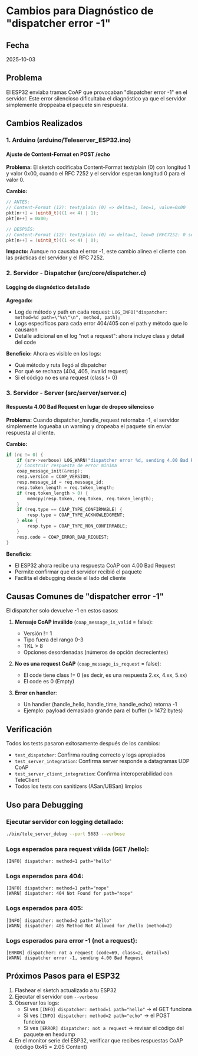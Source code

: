 # Cambios para Diagnóstico de "dispatcher error -1"

## Fecha
2025-10-03

## Problema
El ESP32 enviaba tramas CoAP que provocaban "dispatcher error -1" en el servidor. Este error silencioso dificultaba el diagnóstico ya que el servidor simplemente droppeaba el paquete sin respuesta.

## Cambios Realizados

### 1. Arduino (arduino/Teleserver_ESP32.ino)

#### Ajuste de Content-Format en POST /echo
**Problema:** El sketch codificaba Content-Format text/plain (0) con longitud 1 y valor 0x00, cuando el RFC 7252 y el servidor esperan longitud 0 para el valor 0.

**Cambio:**
```c
// ANTES:
// Content-Format (12): text/plain (0) => delta=1, len=1, value=0x00
pkt[n++] = (uint8_t)((1 << 4) | 1);
pkt[n++] = 0x00;

// DESPUÉS:
// Content-Format (12): text/plain (0) => delta=1, len=0 (RFC7252: 0 se codifica con longitud 0)
pkt[n++] = (uint8_t)((1 << 4) | 0);
```

**Impacto:** Aunque no causaba el error -1, este cambio alinea el cliente con las prácticas del servidor y el RFC 7252.

### 2. Servidor - Dispatcher (src/core/dispatcher.c)

#### Logging de diagnóstico detallado

**Agregado:**
- Log de método y path en cada request: `LOG_INFO("dispatcher: method=%d path=\"%s\"\n", method, path);`
- Logs específicos para cada error 404/405 con el path y método que lo causaron
- Detalle adicional en el log "not a request": ahora incluye class y detail del code

**Beneficio:** Ahora es visible en los logs:
- Qué método y ruta llegó al dispatcher
- Por qué se rechaza (404, 405, invalid request)
- Si el código no es una request (class != 0)

### 3. Servidor - Server (src/server/server.c)

#### Respuesta 4.00 Bad Request en lugar de dropeo silencioso

**Problema:** Cuando dispatcher_handle_request retornaba -1, el servidor simplemente logueaba un warning y dropeaba el paquete sin enviar respuesta al cliente.

**Cambio:**
```c
if (rc != 0) {
    if (srv->verbose) LOG_WARN("dispatcher error %d, sending 4.00 Bad Request\n", rc);
    // Construir respuesta de error mínima
    coap_message_init(&resp);
    resp.version = COAP_VERSION;
    resp.message_id = req.message_id;
    resp.token_length = req.token_length;
    if (req.token_length > 0) {
        memcpy(resp.token, req.token, req.token_length);
    }
    if (req.type == COAP_TYPE_CONFIRMABLE) {
        resp.type = COAP_TYPE_ACKNOWLEDGMENT;
    } else {
        resp.type = COAP_TYPE_NON_CONFIRMABLE;
    }
    resp.code = COAP_ERROR_BAD_REQUEST;
}
```

**Beneficio:** 
- El ESP32 ahora recibe una respuesta CoAP con 4.00 Bad Request
- Permite confirmar que el servidor recibió el paquete
- Facilita el debugging desde el lado del cliente

## Causas Comunes de "dispatcher error -1"

El dispatcher solo devuelve -1 en estos casos:

1. **Mensaje CoAP inválido** (`coap_message_is_valid` = false):
   - Versión != 1
   - Tipo fuera del rango 0-3
   - TKL > 8
   - Opciones desordenadas (números de opción decrecientes)

2. **No es una request CoAP** (`coap_message_is_request` = false):
   - El code tiene class != 0 (es decir, es una respuesta 2.xx, 4.xx, 5.xx)
   - El code es 0 (Empty)

3. **Error en handler**:
   - Un handler (handle_hello, handle_time, handle_echo) retorna -1
   - Ejemplo: payload demasiado grande para el buffer (> 1472 bytes)

## Verificación

Todos los tests pasaron exitosamente después de los cambios:
- `test_dispatcher`: Confirma routing correcto y logs apropiados
- `test_server_integration`: Confirma server responde a datagramas UDP CoAP
- `test_server_client_integration`: Confirma interoperabilidad con TeleClient
- Todos los tests con sanitizers (ASan/UBSan) limpios

## Uso para Debugging

### Ejecutar servidor con logging detallado:
```bash
./bin/tele_server_debug --port 5683 --verbose
```

### Logs esperados para request válida (GET /hello):
```
[INFO] dispatcher: method=1 path="hello"
```

### Logs esperados para 404:
```
[INFO] dispatcher: method=1 path="nope"
[WARN] dispatcher: 404 Not Found for path="nope"
```

### Logs esperados para 405:
```
[INFO] dispatcher: method=2 path="hello"
[WARN] dispatcher: 405 Method Not Allowed for /hello (method=2)
```

### Logs esperados para error -1 (not a request):
```
[ERROR] dispatcher: not a request (code=69, class=2, detail=5)
[WARN] dispatcher error -1, sending 4.00 Bad Request
```

## Próximos Pasos para el ESP32

1. Flashear el sketch actualizado a tu ESP32
2. Ejecutar el servidor con `--verbose`
3. Observar los logs:
   - Si ves `[INFO] dispatcher: method=1 path="hello"` → el GET funciona
   - Si ves `[INFO] dispatcher: method=2 path="echo"` → el POST funciona
   - Si ves `[ERROR] dispatcher: not a request` → revisar el código del paquete en hexdump
4. En el monitor serie del ESP32, verificar que recibes respuestas CoAP (código 0x45 = 2.05 Content)
